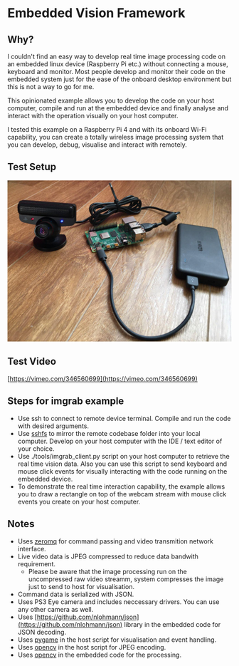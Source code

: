 # Embedded Vision Framework

## Why?

I couldn't find an easy way to develop real time image processing code on an embedded linux device (Raspberry Pi etc.) without connecting a mouse, keyboard and monitor. Most people develop and monitor their code on the embedded system just for the ease of the onboard desktop environment but this is not a way to go for me. 

This opinionated example allows you to develop the code on your host computer, compile and run at the embedded device and finally analyse and interact with the operation visually on your host computer.

I tested this example on a Raspberry Pi 4 and with its onboard Wi-Fi capability, you can create a totally wireless image processing system that you can develop, debug, visualise and interact with remotely.

## Test Setup

![Test Setup](./doc/setup.jpg)

## Test Video

[https://vimeo.com/346560699](https://vimeo.com/346560699)

## Steps for imgrab example

* Use ssh to connect to remote device terminal. Compile and run the code with desired arguments.
* Use [sshfs](https://github.com/libfuse/sshfs) to mirror the remote codebase folder into your local computer. Develop on your host computer with the IDE / text editor of your choice.
* Use ./tools/imgrab_client.py script on your host computer to retrieve the real time vision data. Also you can use this script to send keyboard and mouse click events for visually interacting with the code running on the embedded device.
* To demonstrate the real time interaction capability, the example allows you to draw a rectangle on top of the webcam stream with mouse click events you create on your host computer.

## Notes

* Uses [zeromq](http://zeromq.org/) for command passing and video transmition network interface.
* Live video data is JPEG compressed to reduce data bandwith requirement.
    - Please be aware that the image processing run on the uncompressed raw video streamm, system compresses the image just to send to host for visualisation.
* Command data is serialized with JSON.
* Uses PS3 Eye camera and includes neccessary drivers. You can use any other camera as well.
* Uses [https://github.com/nlohmann/json](https://github.com/nlohmann/json) library in the embedded code for JSON decoding.
* Uses [pygame](https://www.pygame.org/news) in the host script for visualisation and event handling.
* Uses [opencv](https://opencv.org/) in the host script for JPEG encoding.
* Uses [opencv](https://opencv.org/) in the embedded code for the processing.